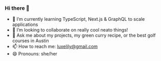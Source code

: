 ### Hi there 👋

- 🌱 I’m currently learning TypeScript, Next.js & GraphQL to scale applications 
- 👯 I’m looking to collaborate on really cool neato things!
- 💬 Ask me about my projects, my green curry recipe, or the best golf courses in Austin
- 📫 How to reach me: luxelily@gmail.com
- 😄 Pronouns: she/her

